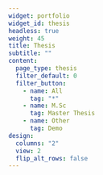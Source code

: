 ```yaml
---
widget: portfolio
widget_id: thesis
headless: true
weight: 45
title: Thesis
subtitle: ""
content:
  page_type: thesis
  filter_default: 0
  filter_button:
    - name: All
      tag: "*"
    - name: M.Sc
      tag: Master Thesis
    - name: Other
      tag: Demo
design:
  columns: "2"
  view: 2
  flip_alt_rows: false
---
```

